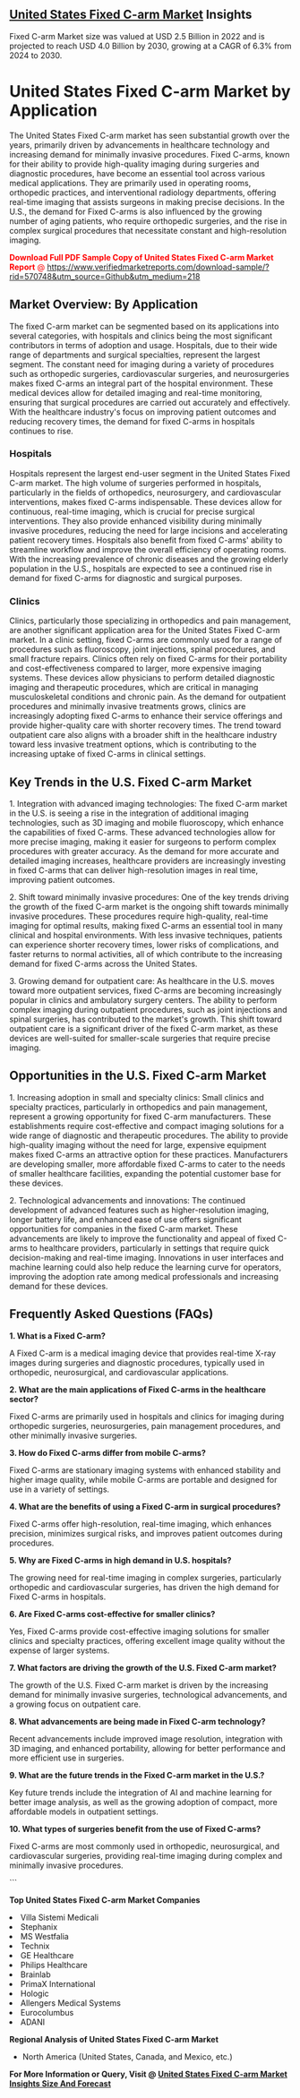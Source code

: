 <h2><a href="https://www.verifiedmarketreports.com/download-sample/?rid=570748&amp;utm_source=Github&amp;utm_medium=218" target="_blank">United States Fixed C-arm Market</a> Insights</h2><p>Fixed C-arm Market size was valued at USD 2.5 Billion in 2022 and is projected to reach USD 4.0 Billion by 2030, growing at a CAGR of 6.3% from 2024 to 2030.</p><p> <h1>United States Fixed C-arm Market by Application</h1> <p>The United States Fixed C-arm market has seen substantial growth over the years, primarily driven by advancements in healthcare technology and increasing demand for minimally invasive procedures. Fixed C-arms, known for their ability to provide high-quality imaging during surgeries and diagnostic procedures, have become an essential tool across various medical applications. They are primarily used in operating rooms, orthopedic practices, and interventional radiology departments, offering real-time imaging that assists surgeons in making precise decisions. In the U.S., the demand for Fixed C-arms is also influenced by the growing number of aging patients, who require orthopedic surgeries, and the rise in complex surgical procedures that necessitate constant and high-resolution imaging. <p><span class=""><span style="color: #ff0000;"><strong>Download Full PDF Sample Copy of United States Fixed C-arm Market Report</strong> @ </span><a href="https://www.verifiedmarketreports.com/download-sample/?rid=570748&amp;utm_source=Github&amp;utm_medium=218" target="_blank">https://www.verifiedmarketreports.com/download-sample/?rid=570748&amp;utm_source=Github&amp;utm_medium=218</a></span></p></p> <h2>Market Overview: By Application</h2> <p>The fixed C-arm market can be segmented based on its applications into several categories, with hospitals and clinics being the most significant contributors in terms of adoption and usage. Hospitals, due to their wide range of departments and surgical specialties, represent the largest segment. The constant need for imaging during a variety of procedures such as orthopedic surgeries, cardiovascular surgeries, and neurosurgeries makes fixed C-arms an integral part of the hospital environment. These medical devices allow for detailed imaging and real-time monitoring, ensuring that surgical procedures are carried out accurately and effectively. With the healthcare industry's focus on improving patient outcomes and reducing recovery times, the demand for fixed C-arms in hospitals continues to rise. <h3>Hospitals</h3> <p>Hospitals represent the largest end-user segment in the United States Fixed C-arm market. The high volume of surgeries performed in hospitals, particularly in the fields of orthopedics, neurosurgery, and cardiovascular interventions, makes fixed C-arms indispensable. These devices allow for continuous, real-time imaging, which is crucial for precise surgical interventions. They also provide enhanced visibility during minimally invasive procedures, reducing the need for large incisions and accelerating patient recovery times. Hospitals also benefit from fixed C-arms' ability to streamline workflow and improve the overall efficiency of operating rooms. With the increasing prevalence of chronic diseases and the growing elderly population in the U.S., hospitals are expected to see a continued rise in demand for fixed C-arms for diagnostic and surgical purposes. <h3>Clinics</h3> <p>Clinics, particularly those specializing in orthopedics and pain management, are another significant application area for the United States Fixed C-arm market. In a clinic setting, fixed C-arms are commonly used for a range of procedures such as fluoroscopy, joint injections, spinal procedures, and small fracture repairs. Clinics often rely on fixed C-arms for their portability and cost-effectiveness compared to larger, more expensive imaging systems. These devices allow physicians to perform detailed diagnostic imaging and therapeutic procedures, which are critical in managing musculoskeletal conditions and chronic pain. As the demand for outpatient procedures and minimally invasive treatments grows, clinics are increasingly adopting fixed C-arms to enhance their service offerings and provide higher-quality care with shorter recovery times. The trend toward outpatient care also aligns with a broader shift in the healthcare industry toward less invasive treatment options, which is contributing to the increasing uptake of fixed C-arms in clinical settings. <h2>Key Trends in the U.S. Fixed C-arm Market</h2> <p>1. Integration with advanced imaging technologies: The fixed C-arm market in the U.S. is seeing a rise in the integration of additional imaging technologies, such as 3D imaging and mobile fluoroscopy, which enhance the capabilities of fixed C-arms. These advanced technologies allow for more precise imaging, making it easier for surgeons to perform complex procedures with greater accuracy. As the demand for more accurate and detailed imaging increases, healthcare providers are increasingly investing in fixed C-arms that can deliver high-resolution images in real time, improving patient outcomes.</p> <p>2. Shift toward minimally invasive procedures: One of the key trends driving the growth of the fixed C-arm market is the ongoing shift towards minimally invasive procedures. These procedures require high-quality, real-time imaging for optimal results, making fixed C-arms an essential tool in many clinical and hospital environments. With less invasive techniques, patients can experience shorter recovery times, lower risks of complications, and faster returns to normal activities, all of which contribute to the increasing demand for fixed C-arms across the United States.</p> <p>3. Growing demand for outpatient care: As healthcare in the U.S. moves toward more outpatient services, fixed C-arms are becoming increasingly popular in clinics and ambulatory surgery centers. The ability to perform complex imaging during outpatient procedures, such as joint injections and spinal surgeries, has contributed to the market's growth. This shift toward outpatient care is a significant driver of the fixed C-arm market, as these devices are well-suited for smaller-scale surgeries that require precise imaging.</p> <h2>Opportunities in the U.S. Fixed C-arm Market</h2> <p>1. Increasing adoption in small and specialty clinics: Small clinics and specialty practices, particularly in orthopedics and pain management, represent a growing opportunity for fixed C-arm manufacturers. These establishments require cost-effective and compact imaging solutions for a wide range of diagnostic and therapeutic procedures. The ability to provide high-quality imaging without the need for large, expensive equipment makes fixed C-arms an attractive option for these practices. Manufacturers are developing smaller, more affordable fixed C-arms to cater to the needs of smaller healthcare facilities, expanding the potential customer base for these devices.</p> <p>2. Technological advancements and innovations: The continued development of advanced features such as higher-resolution imaging, longer battery life, and enhanced ease of use offers significant opportunities for companies in the fixed C-arm market. These advancements are likely to improve the functionality and appeal of fixed C-arms to healthcare providers, particularly in settings that require quick decision-making and real-time imaging. Innovations in user interfaces and machine learning could also help reduce the learning curve for operators, improving the adoption rate among medical professionals and increasing demand for these devices.</p> <h2>Frequently Asked Questions (FAQs)</h2> <p><strong>1. What is a Fixed C-arm?</strong></p> <p>A Fixed C-arm is a medical imaging device that provides real-time X-ray images during surgeries and diagnostic procedures, typically used in orthopedic, neurosurgical, and cardiovascular applications.</p> <p><strong>2. What are the main applications of Fixed C-arms in the healthcare sector?</strong></p> <p>Fixed C-arms are primarily used in hospitals and clinics for imaging during orthopedic surgeries, neurosurgeries, pain management procedures, and other minimally invasive surgeries.</p> <p><strong>3. How do Fixed C-arms differ from mobile C-arms?</strong></p> <p>Fixed C-arms are stationary imaging systems with enhanced stability and higher image quality, while mobile C-arms are portable and designed for use in a variety of settings.</p> <p><strong>4. What are the benefits of using a Fixed C-arm in surgical procedures?</strong></p> <p>Fixed C-arms offer high-resolution, real-time imaging, which enhances precision, minimizes surgical risks, and improves patient outcomes during procedures.</p> <p><strong>5. Why are Fixed C-arms in high demand in U.S. hospitals?</strong></p> <p>The growing need for real-time imaging in complex surgeries, particularly orthopedic and cardiovascular surgeries, has driven the high demand for Fixed C-arms in hospitals.</p> <p><strong>6. Are Fixed C-arms cost-effective for smaller clinics?</strong></p> <p>Yes, Fixed C-arms provide cost-effective imaging solutions for smaller clinics and specialty practices, offering excellent image quality without the expense of larger systems.</p> <p><strong>7. What factors are driving the growth of the U.S. Fixed C-arm market?</strong></p> <p>The growth of the U.S. Fixed C-arm market is driven by the increasing demand for minimally invasive surgeries, technological advancements, and a growing focus on outpatient care.</p> <p><strong>8. What advancements are being made in Fixed C-arm technology?</strong></p> <p>Recent advancements include improved image resolution, integration with 3D imaging, and enhanced portability, allowing for better performance and more efficient use in surgeries.</p> <p><strong>9. What are the future trends in the Fixed C-arm market in the U.S.?</strong></p> <p>Key future trends include the integration of AI and machine learning for better image analysis, as well as the growing adoption of compact, more affordable models in outpatient settings.</p> <p><strong>10. What types of surgeries benefit from the use of Fixed C-arms?</strong></p> <p>Fixed C-arms are most commonly used in orthopedic, neurosurgical, and cardiovascular surgeries, providing real-time imaging during complex and minimally invasive procedures.</p> ```</p><p><strong>Top United States Fixed C-arm Market Companies</strong></p><div data-test-id=""><p><li>Villa Sistemi Medicali</li><li> Stephanix</li><li> MS Westfalia</li><li> Technix</li><li> GE Healthcare</li><li> Philips Healthcare</li><li> Brainlab</li><li> PrimaX International</li><li> Hologic</li><li> Allengers Medical Systems</li><li> Eurocolumbus</li><li> ADANI</li></p><div><strong>Regional Analysis of&nbsp;United States Fixed C-arm Market</strong></div><ul><li dir="ltr"><p dir="ltr">North America&nbsp;(United States, Canada, and Mexico, etc.)</p></li></ul><p><strong>For More Information or Query, Visit @&nbsp;</strong><strong><a href="https://www.verifiedmarketreports.com/product/fixed-c-arm-market/?utm_source=Github&amp;utm_medium=218" target="_blank">United States Fixed C-arm Market Insights Size And Forecast</a></strong></p></div>
